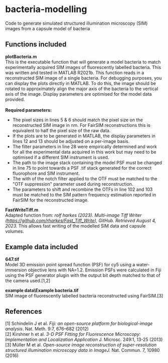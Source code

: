 # bacteria-modelling
Code to generate simulated structured illumination microscopy (SIM) images from a capsule model of bacteria

## Functions included
**plotBacteria.m**
<br />
This is the executable function that will generate a model bacteria to match experimentally acquired SIM images of fluorescently labelled bacteria. This was written and tested in MATLAB R2021b. This function reads in a reconstructed SIM image of a single bacteria. For debugging purposes, you can display the plots directly in MATLAB. To do this, the image should be rotated to approximately align the major axis of the bacteria to the vertical axis of the image. Display parameters are optimised for the model data provided.
<br />
<br />
**Required parameters:**
 * The pixel sizes in lines 5 & 6 should match the pixel size on the reconstructed SIM image in nm. For FairSIM reconstructions this is equivalent to half the pixel size of the raw data. <br />
 * If the plots are to be generated in MATLAB, the display parameters in lines 12 and 13 should be adjusted on a per-image basis.  <br />
 * The filter parameters in line 28 were empirically determined and work for all the experimental data acquired in this work but may need to be optimised if a different SIM instrument is used. <br />
 * The path to the image stack containing the model PSF must be changed in line 75 to point towards a PSF .tif stack generated for the correct fluorophore and SIM instrument. <br />
 * The with of the notch filter applied to the OTF must be matched to the "OTF suppression" parameter used during reconstruction. <br />
 * The parameters to shift and recombine the OTFs in line 102 and 103 must be matched to the SIM pattern frequency estimation reported in FairSIM for the reconstructed image.

**FastWriteTiff.m**
<br />
Adapted function from: _rolf harkes (2023). Multi-image Tiff Writer (https://github.com/rharkes/Fast_Tiff_Write), GitHub. Retrieved August 4, 2023._ This allows fast writing of the modelled SIM data and capsule volumes.

## Example data included
**647.tif**
<br />
Model 3D emission point spread function (PSF) for cy5 using a water-immersion objective lens with NA=1.2. Emission PSFs were calculated in Fiji using the PSF generator plugin with the output bit depth matched to that of the camera used.[1,2]

**example data\Example bacteria.tif**
<br />
SIM image of fluorescently labelled bacteria reconstructed using FairSIM.[3]

## References
[1] Schindelin J et al. _Fiji: an open-source platform for biological-image analysis_. Nat. Meth. 9:7, 676–682 (2012) <br />
[2] Kirshner h et al. _3-D PSF Fitting for Fluorescence Microscopy: Implementation and Localization Application_ J. Microsc. 249:1, 13-25 (2013) <br />
[3] Müller M et al. _Open-source image reconstruction of super-resolution structured illumination microscopy data in ImageJ._ Nat. Commun. 7, 10980 (2016) <br /> 
